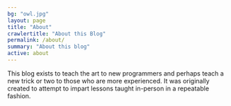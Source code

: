 ```yaml
---
bg: "owl.jpg"
layout: page
title: "About"
crawlertitle: "About this Blog"
permalink: /about/
summary: "About this blog"
active: about
---
```


This blog exists to teach the art to new programmers and perhaps teach a new trick or two to those who are more experienced. It was originally created to attempt to impart lessons taught in-person in a repeatable fashion.